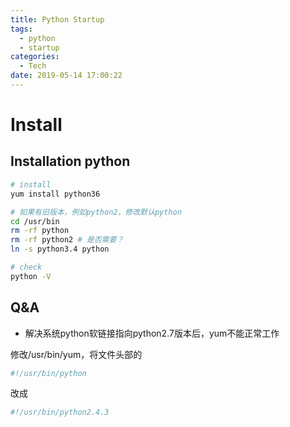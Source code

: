 ```yaml
---
title: Python Startup
tags:
  - python
  - startup
categories:
  - Tech
date: 2019-05-14 17:00:22
---
```



<!-- more -->

# Install

## Installation python
```sh
# install
yum install python36

# 如果有旧版本，例如python2，修改默认python
cd /usr/bin
rm -rf python
rm -rf python2 # 是否需要？
ln -s python3.4 python

# check
python -V
```

## Q&A

- 解决系统python软链接指向python2.7版本后，yum不能正常工作

修改/usr/bin/yum，将文件头部的
```sh
#!/usr/bin/python
```
改成
```sh
#!/usr/bin/python2.4.3
```
